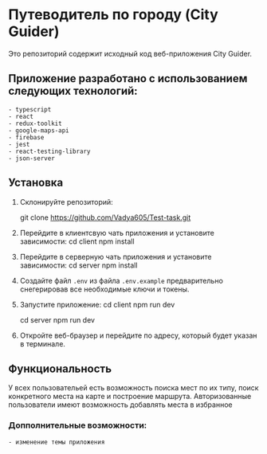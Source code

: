 # Путеводитель по городу (City Guider)

Это репозиторий содержит исходный код веб-приложения City Guider.

## Приложение разработано с использованием следующих технологий:

    - typescript
    - react
    - redux-toolkit
    - google-maps-api
    - firebase
    - jest
    - react-testing-library
    - json-server

## Установка

1. Склонируйте репозиторий:

    git clone https://github.com/Vadya605/Test-task.git

2. Перейдите в клиентсвую чать приложения и установите зависимости:
    cd client
    npm install

3. Перейдите в серверную чать приложения и установите зависимости:
    cd server
    npm install

4. Создайте файл `.env` из файла `.env.example` предварительно снегерировав все необходимые ключи и токены.

5. Запустите приложение:
    cd client
    npm run dev

    cd server 
    npm run dev

6. Откройте веб-браузер и перейдите по адресу, который будет указан в терминале.

## Функциональность

У всех пользовательей есть возможность поиска мест по их типу, поиск конкретного места на карте и построение маршрута. Авторизованные пользователи имеют возможность добавлять места в избранное

### Допполнительные возможности:

    - изменение темы приложения
